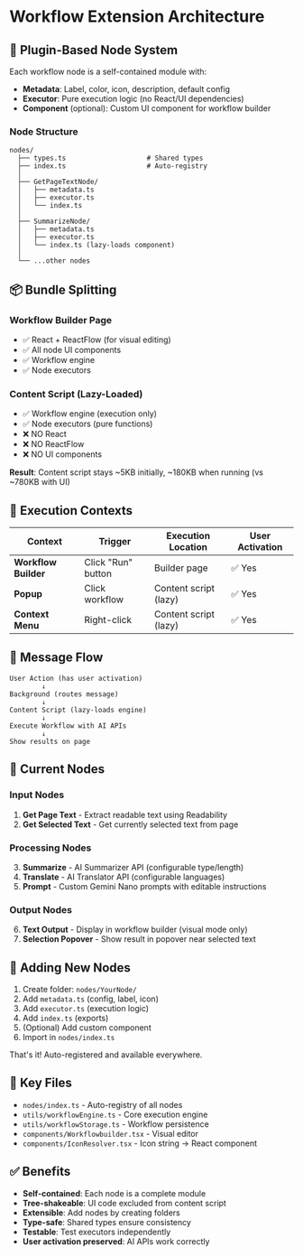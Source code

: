 # Workflow Extension Architecture

## 🔌 Plugin-Based Node System

Each workflow node is a self-contained module with:
- **Metadata**: Label, color, icon, description, default config
- **Executor**: Pure execution logic (no React/UI dependencies)
- **Component** (optional): Custom UI component for workflow builder

### Node Structure

```
nodes/
  ├── types.ts                    # Shared types
  ├── index.ts                    # Auto-registry
  │
  ├── GetPageTextNode/
  │   ├── metadata.ts
  │   ├── executor.ts
  │   └── index.ts
  │
  ├── SummarizeNode/
  │   ├── metadata.ts
  │   ├── executor.ts
  │   └── index.ts (lazy-loads component)
  │
  └── ...other nodes
```

## 📦 Bundle Splitting

### Workflow Builder Page
- ✅ React + ReactFlow (for visual editing)
- ✅ All node UI components
- ✅ Workflow engine
- ✅ Node executors

### Content Script (Lazy-Loaded)
- ✅ Workflow engine (execution only)
- ✅ Node executors (pure functions)
- ❌ NO React
- ❌ NO ReactFlow
- ❌ NO UI components

**Result**: Content script stays ~5KB initially, ~180KB when running (vs ~780KB with UI)

## 🎯 Execution Contexts

| Context | Trigger | Execution Location | User Activation |
|---------|---------|-------------------|-----------------|
| **Workflow Builder** | Click "Run" button | Builder page | ✅ Yes |
| **Popup** | Click workflow | Content script (lazy) | ✅ Yes |
| **Context Menu** | Right-click | Content script (lazy) | ✅ Yes |

## 🔄 Message Flow

```
User Action (has user activation)
        ↓
Background (routes message)
        ↓
Content Script (lazy-loads engine)
        ↓
Execute Workflow with AI APIs
        ↓
Show results on page
```

## 📝 Current Nodes

### Input Nodes
1. **Get Page Text** - Extract readable text using Readability
2. **Get Selected Text** - Get currently selected text from page

### Processing Nodes
3. **Summarize** - AI Summarizer API (configurable type/length)
4. **Translate** - AI Translator API (configurable languages)
5. **Prompt** - Custom Gemini Nano prompts with editable instructions

### Output Nodes
6. **Text Output** - Display in workflow builder (visual mode only)
7. **Selection Popover** - Show result in popover near selected text

## 🚀 Adding New Nodes

1. Create folder: `nodes/YourNode/`
2. Add `metadata.ts` (config, label, icon)
3. Add `executor.ts` (execution logic)
4. Add `index.ts` (exports)
5. (Optional) Add custom component
6. Import in `nodes/index.ts`

That's it! Auto-registered and available everywhere.

## 🎨 Key Files

- `nodes/index.ts` - Auto-registry of all nodes
- `utils/workflowEngine.ts` - Core execution engine
- `utils/workflowStorage.ts` - Workflow persistence
- `components/Workflowbuilder.tsx` - Visual editor
- `components/IconResolver.tsx` - Icon string → React component

## ✅ Benefits

- **Self-contained**: Each node is a complete module
- **Tree-shakeable**: UI code excluded from content script
- **Extensible**: Add nodes by creating folders
- **Type-safe**: Shared types ensure consistency
- **Testable**: Test executors independently
- **User activation preserved**: AI APIs work correctly

